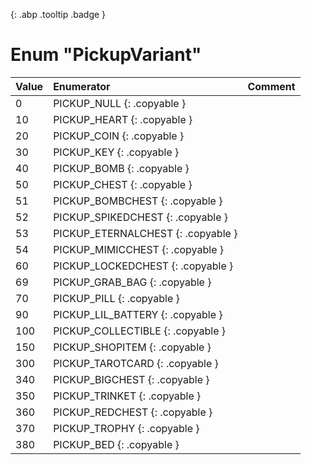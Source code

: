 [ ](#){: .abp .tooltip .badge }
# Enum "PickupVariant"
|Value|Enumerator|Comment|
|:--|:--|:--|
| 0 |PICKUP_NULL {: .copyable } |  | 
| 10 |PICKUP_HEART {: .copyable } |  | 
| 20 |PICKUP_COIN {: .copyable } |  | 
| 30 |PICKUP_KEY {: .copyable } |  | 
| 40 |PICKUP_BOMB {: .copyable } |  | 
| 50 |PICKUP_CHEST {: .copyable } |  | 
| 51 |PICKUP_BOMBCHEST {: .copyable } |  | 
| 52 |PICKUP_SPIKEDCHEST {: .copyable } |  | 
| 53 |PICKUP_ETERNALCHEST {: .copyable } |  | 
| 54 |PICKUP_MIMICCHEST {: .copyable } |  | 
| 60 |PICKUP_LOCKEDCHEST {: .copyable } |  | 
| 69 |PICKUP_GRAB_BAG {: .copyable } |  | 
| 70 |PICKUP_PILL {: .copyable } |  | 
| 90 |PICKUP_LIL_BATTERY {: .copyable } |  | 
| 100 |PICKUP_COLLECTIBLE {: .copyable } |  | 
| 150 |PICKUP_SHOPITEM {: .copyable } |  | 
| 300 |PICKUP_TAROTCARD {: .copyable } |  | 
| 340 |PICKUP_BIGCHEST {: .copyable } |  | 
| 350 |PICKUP_TRINKET {: .copyable } |  | 
| 360 |PICKUP_REDCHEST {: .copyable } |  | 
| 370 |PICKUP_TROPHY {: .copyable } |  | 
| 380 |PICKUP_BED {: .copyable } |  | 